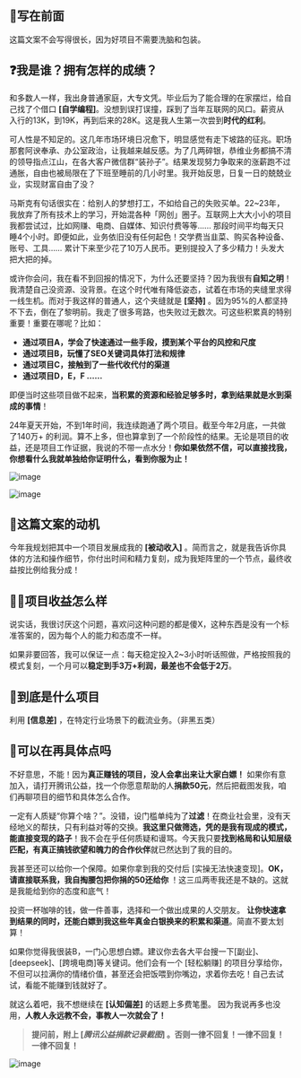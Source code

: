 ## 👋写在前面

这篇文案不会写得很长，因为好项目不需要洗脑和包装。

## ❓我是谁？拥有怎样的成绩？

和多数人一样，我出身普通家庭，大专文凭。毕业后为了能合理的在家摆烂，给自己找了个借口 **\[自学编程]**。没想到误打误撞，踩到了当年互联网的风口。薪资从入行的13K，到19K，再到后来的28K。这是我人生第一次尝到**时代的红利**。

可人性是不知足的。这几年市场环境日况愈下，明显感觉有走下坡路的征兆。职场那套阿谀奉承、办公室政治，让我越来越反感。为了几两碎银，恭维业务都搞不清的领导指点江山，在各大客户微信群“装孙子”。结果发现努力争取来的涨薪跑不过通胀，自由也被局限在了下班至睡前的几小时里。我开始反思，日复一日的兢兢业业，实现财富自由了没？

马斯克有句话很实在：给别人的梦想打工，不如给自己的失败买单。22\~23年，我放弃了所有技术上的学习，开始混各种「网创」圈子。互联网上大大小小的项目我都尝试过，比如网赚、电商、自媒体、知识付费等等...... 那段时间平均每天只睡4个小时。即便如此，业务依旧没有任何起色！交学费当韭菜、购买各种设备、账号、工具…… 累计下来至少花了10万人民币。更别提投入了多少精力！头发大把大把的掉。

或许你会问，我在看不到回报的情况下，为什么还要坚持？因为我很有**自知之明**！我清楚自己没资源、没背景。在这个时代唯有降低姿态，试着在市场的夹缝里求得一线生机。而对于我这样的普通人，这个夹缝就是 **\[坚持]** 。因为95%的人都坚持不下去，倒在了黎明前。我走了很多弯路，也失败过无数次。可这些积累真的特别重要！重要在哪呢？比如：

*   **通过项目A，学会了快速通过一些手段，摸到某个平台的风控和尺度**
*   **通过项目B，玩懂了SEO关键词具体打法和规律**
*   **通过项目C，接触到了一些代收代付的渠道**
*   **通过项目D，E，F ……**

即便当时这些项目做不起来，**当积累的资源和经验足够多时，拿到结果就是水到渠成的事情**！

24年夏天开始，不到1年时间，我连续跑通了两个项目。截至今年2月底，一共做了140万+ 的利润。算不上多，但也算拿到了一个阶段性的结果。无论是项目的收益，还是项目工作证据，我说的不带一点水分！**你如果依然不信，可以直接找我，你想看什么我就单独给你证明什么，看到你服为止！**



![image](https://yuanya-i-driven-images.oss-cn-hangzhou.aliyuncs.com/charge/public/uat/202503/1da9f8630a9643008360249337667e94.png "image")

![image](https://yuanya-i-driven-images.oss-cn-hangzhou.aliyuncs.com/charge/public/uat/202503/97d13fd8a7834004a4244c10b6467940.png "image")



## 📑这篇文案的动机

今年我规划把其中一个项目发展成我的 **\[被动收入]** 。简而言之，就是我告诉你具体的方法和操作细节，你付出时间和精力复刻，成为我矩阵里的一个节点，最终收益按比例给我分成！

## 👩‍💻项目收益怎么样

说实话，我很讨厌这个问题，喜欢问这种问题的都是傻X，这种东西是没有一个标准答案的，因为每个人的能力和态度不一样。

如果非要回答，我可以保证一点：每天稳定投入2\~3小时听话照做，严格按照我的模式复刻，一个月可以**稳定到手3万+利润，最差也不会低于2万**。

## 🔖到底是什么项目

利用 **\[信息差]** ，在特定行业场景下的截流业务。（非黑五类）

## 📜可以在再具体点吗

不好意思，不能！因为**真正赚钱的项目，没人会拿出来让大家白嫖！** 如果你有意加入，请打开腾讯公益，找一个你愿意帮助的人**捐款50元**，然后把截图发我，咱们再聊项目的细节和具体怎么合作。

一定有人质疑“你算个啥？”。没错，设门槛单纯为了**过滤**！在商业社会里，没有天经地义的帮扶，只有利益对等的交换。**我这里只做筛选，凭的是我有现成的模式，能直接变现的路子**！我不会在乎任何质疑和谩骂。今天我只要**找到格局和认知层级匹配，有真正搞钱欲望和魄力的合作伙伴**就已然达到了我的目的。

我甚至还可以给你一个保障。如果你拿到我的交付后 \[实操无法快速变现]。**OK，请直接联系我，我自掏腰包把你捐的50还给你** ！这三瓜两枣我还是不缺的。这就是我能给到你的态度和底气！

投资一杯咖啡的钱，做一件善事，选择和一个做出成果的人交朋友。 **让你快速拿到结果的同时，还能白嫖到我这些年真金白银换来的积累和渠道**。简直不要太划算！

如果你觉得我很装B，一门心思想白嫖。建议你去各大平台搜一下\[副业]、\[deepseek]、\[跨境电商]等关键词。他们会有一个 \[轻松躺赚] 的项目分享给你，不但可以拉满你的情绪价值，甚至还会把饭喂到你嘴边，求着你去吃！自己去试试，看能不能赚到钱就好了。

就这么着吧，我不想继续在 **\[认知偏差]** 的话题上多费笔墨。 因为我说再多也没用，**人教人永远教不会，事教人一次就会了！**

> **提问前，附上 \[*****腾讯公益捐款记录截图*****] 。否则一律不回复！一律不回复！一律不回复！**

![image](https://yuanya-i-driven-images.oss-cn-hangzhou.aliyuncs.com/charge/public/uat/202503/383b0f1311374613b08e41d8d231a70b.jpg "image")
